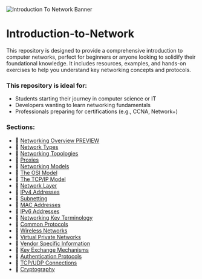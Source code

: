 ![Introduction To Network Banner](https://github.com/user-attachments/assets/394d4777-050d-418e-a89d-1047e2d0df8f)

# Introduction-to-Network
This repository is designed to provide a comprehensive introduction to computer networks, perfect for beginners or anyone looking to solidify their foundational knowledge. It includes resources, examples, and hands-on exercises to help you understand key networking concepts and protocols.

### This repository is ideal for:
- Students starting their journey in computer science or IT
- Developers wanting to learn networking fundamentals
- Professionals preparing for certifications (e.g., CCNA, Network+)

### Sections:
 - 📔 [Networking Overview PREVIEW](https://github.com/cc-Mehdi/Introduction-to-Network/blob/main/Contents/01_Networking%20Overview.md)
 - 📔 [Network Types](https://github.com/cc-Mehdi/Introduction-to-Network/blob/main/Contents/02_Network%20Types.md)
 - 📔 [Networking Topologies](https://github.com/cc-Mehdi/Introduction-to-Network/blob/main/Contents/03_Networking%20Topologies.md)
 - 📔 [Proxies](https://github.com/cc-Mehdi/Introduction-to-Network/blob/main/Contents/04_Proxies.md)
 - 📔 [Networking Models](https://github.com/cc-Mehdi/Introduction-to-Network/blob/main/Contents/05_Networking%20Models.md)
 - 📔 [The OSI Model](https://github.com/cc-Mehdi/Introduction-to-Network/blob/main/Contents/06_The%20OSI%20Model.md)
 - 📔 [The TCP/IP Model](https://github.com/cc-Mehdi/Introduction-to-Network/blob/main/Contents/07_The%20TCP-IP%20Model.md)
 - 📔 [Network Layer](https://github.com/cc-Mehdi/Introduction-to-Network/blob/main/Contents/08_Network%20Layer.md)
 - 📔 [IPv4 Addresses](https://github.com/cc-Mehdi/Introduction-to-Network/blob/main/Contents/09_IPv4%20Addresses.md)
 - 📔 [Subnetting](https://github.com/cc-Mehdi/Introduction-to-Network/blob/main/Contents/11_Subnetting.md)
 - 📔 [MAC Addresses](https://github.com/cc-Mehdi/Introduction-to-Network/blob/main/Contents/10_MAC%20Addresses.md)
 - 📔 [IPv6 Addresses](https://github.com/cc-Mehdi/Introduction-to-Network/blob/main/Contents/12_IPv6%20Addresses.md)
 - 📔 [Networking Key Terminology](https://github.com/cc-Mehdi/Introduction-to-Network/blob/main/Contents/13_Networking%20Key%20Terminology.md)
 - 📔 [Common Protocols](https://github.com/cc-Mehdi/Introduction-to-Network/blob/main/Contents/14_Common%20Protocols.md)
 - 📔 [Wireless Networks](https://github.com/cc-Mehdi/Introduction-to-Network/blob/main/Contents/15_Wireless%20Networks.md)
 - 📔 [Virtual Private Networks](https://github.com/cc-Mehdi/Introduction-to-Network/blob/main/Contents/16_Virtual%20Private%20Networks.md)
 - 📔 [Vendor Specific Information](https://github.com/cc-Mehdi/Introduction-to-Network/blob/main/Contents/17_Vendor%20Specific%20Information.md)
 - 📔 [Key Exchange Mechanisms](https://github.com/cc-Mehdi/Introduction-to-Network/blob/main/Contents/18_Key%20Exchange%20Mechanisms.md)
 - 📔 [Authentication Protocols](https://github.com/cc-Mehdi/Introduction-to-Network/blob/main/Contents/19_Authentication%20Protocols.md)
 - 📔 [TCP/UDP Connections](https://github.com/cc-Mehdi/Introduction-to-Network/blob/main/Contents/20_TCP-UDP%20Connections.md)
 - 📔 [Cryptography](https://github.com/cc-Mehdi/Introduction-to-Network/blob/main/Contents/21_Cryptography.md)
